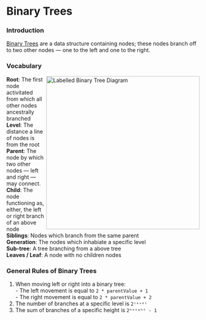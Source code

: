 # Binary Trees

[](https://jbt.github.io/markdown-editor/) 

### Introduction
 [Binary Trees](https://en.wikipedia.org/wiki/Binary_tree) are a data structure containing nodes; these nodes branch off to two other nodes — one to the left and one to the right.
 
### Vocabulary
<img align="right" src = "https://www.tutorialspoint.com/data_structures_algorithms/images/binary_tree.jpg" alt = "Labelled Binary Tree Diagram" width = 400 >

__Root__: The first node activitated from which all other nodes ancestrally branched<br/>
__Level__: The distance a line of nodes is from the root<br/>
__Parent__: The node by which two other nodes — left and right — may connect.<br/>
__Child__: The node functioning as, either, the left or right branch of an above node<br/>
__Siblings__: Nodes which branch from the same parent<br/>
__Generation__: The nodes which inhabiate a specific level<br/>
__Sub-tree__: A tree branching from a above tree<br/>
__Leaves / Leaf__: A node with no children nodes<br/>


### General Rules of Binary Trees
1. When moving left or right into a binary tree:\
         - The left movement is equal to `2 * parentValue + 1`\
         - The right movement is equal to `2 * parentValue + 2`
2. The number of branches at a specific level is `2ˡᵉᵛᵉˡ`
3. The sum of branches of a specific height is `2ʰᵉᶦᵍʰᵗ - 1`
